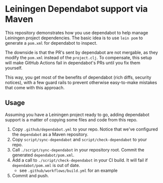 # Leiningen Dependabot support via Maven

This repository demonstrates how you use dependabot to help
manage Leiningen project dependencies. The basic idea is to use `lein pom`
to generate a `pom.xml` for dependabot to inspect.

The downside is that the PR's sent by dependabot are not mergable, as they
modify the `pom.xml` instead of the `project.clj`.
To compensate, this setup will make GitHub Actions fail in dependabot's PRs until you fix them yourself.

This way, you get most of the benefits of dependabot (rich diffs, security notices), with a few guard rails
to prevent otherwise easy-to-make mistakes that come with this approach.

## Usage

Assuming you have a Leiningen project ready to go, adding dependabot support is a matter of
copying some files and code from this repo.

1. Copy `.github/dependabot.yml` to your repo. Notice that we've configured the `dependabot` as a Maven repository.
2. Copy `script/sync-dependabot` and `script/check-dependabot` to your repo.
3. Call `./script/sync-dependabot` in your repository root. Commit the generated `dependabot/pom.xml`.
4. Add a call to `./script/check-dependabot` in your CI build. It will fail if `dependabot/pom.xml` is out of date.
   - see `.github/workflows/build.yml` for an example
5. Commit and push.
